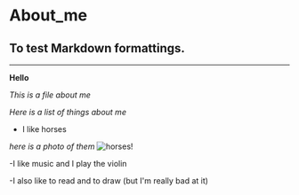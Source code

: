 # About_me

## To test Markdown formattings.  
---
**Hello**

*This is a file about me* 

*Here is a list of things about me*

- I like horses

*here is a photo of them*
![horses!](liga-liepina-horses.jpg)

-I like music  and I play the violin 

-I also like to read and to draw (but I'm really bad at it) 


